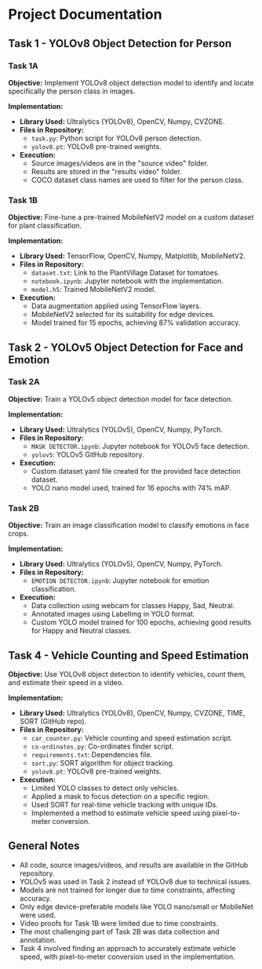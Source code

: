 # Project Documentation

## Task 1 - YOLOv8 Object Detection for Person

### Task 1A
**Objective:** Implement YOLOv8 object detection model to identify and locate specifically the person class in images.

**Implementation:**
- **Library Used:** Ultralytics (YOLOv8), OpenCV, Numpy, CVZONE.
- **Files in Repository:**
  - `task.py`: Python script for YOLOv8 person detection.
  - `yolov8.pt`: YOLOv8 pre-trained weights.
- **Execution:**
  - Source images/videos are in the "source video" folder.
  - Results are stored in the "results video" folder.
  - COCO dataset class names are used to filter for the person class.

### Task 1B
**Objective:** Fine-tune a pre-trained MobileNetV2 model on a custom dataset for plant classification.

**Implementation:**
- **Library Used:** TensorFlow, OpenCV, Numpy, Matplotlib, MobileNetV2.
- **Files in Repository:**
  - `dataset.txt`: Link to the PlantVillage Dataset for tomatoes.
  - `notebook.ipynb`: Jupyter notebook with the implementation.
  - `model.h5`: Trained MobileNetV2 model.
- **Execution:**
  - Data augmentation applied using TensorFlow layers.
  - MobileNetV2 selected for its suitability for edge devices.
  - Model trained for 15 epochs, achieving 87% validation accuracy.

## Task 2 - YOLOv5 Object Detection for Face and Emotion

### Task 2A
**Objective:** Train a YOLOv5 object detection model for face detection.

**Implementation:**
- **Library Used:** Ultralytics (YOLOv5), OpenCV, Numpy, PyTorch.
- **Files in Repository:**
  - `MASK DETECTOR.ipynb`: Jupyter notebook for YOLOv5 face detection.
  - `yolov5`: YOLOv5 GitHub repository.
- **Execution:**
  - Custom dataset.yaml file created for the provided face detection dataset.
  - YOLO nano model used, trained for 16 epochs with 74% mAP.

### Task 2B
**Objective:** Train an image classification model to classify emotions in face crops.

**Implementation:**
- **Library Used:** Ultralytics (YOLOv5), OpenCV, Numpy, PyTorch.
- **Files in Repository:**
  - `EMOTION DETECTOR.ipynb`: Jupyter notebook for emotion classification.
- **Execution:**
  - Data collection using webcam for classes Happy, Sad, Neutral.
  - Annotated images using LabelImg in YOLO format.
  - Custom YOLO model trained for 100 epochs, achieving good results for Happy and Neutral classes.

## Task 4 - Vehicle Counting and Speed Estimation

**Objective:** Use YOLOv8 object detection to identify vehicles, count them, and estimate their speed in a video.

**Implementation:**
- **Library Used:** Ultralytics (YOLOv8), OpenCV, Numpy, CVZONE, TIME, SORT (GitHub repo).
- **Files in Repository:**
  - `car_counter.py`: Vehicle counting and speed estimation script.
  - `co-ordinates.py`: Co-ordinates finder script.
  - `requirements.txt`: Dependencies file.
  - `sort.py`: SORT algorithm for object tracking.
  - `yolov8.pt`: YOLOv8 pre-trained weights.
- **Execution:**
  - Limited YOLO classes to detect only vehicles.
  - Applied a mask to focus detection on a specific region.
  - Used SORT for real-time vehicle tracking with unique IDs.
  - Implemented a method to estimate vehicle speed using pixel-to-meter conversion.

## General Notes

- All code, source images/videos, and results are available in the GitHub repository.
- YOLOv5 was used in Task 2 instead of YOLOv8 due to technical issues.
- Models are not trained for longer due to time constraints, affecting accuracy.
- Only edge device-preferable models like YOLO nano/small or MobileNet were used.
- Video proofs for Task 1B were limited due to time constraints.
- The most challenging part of Task 2B was data collection and annotation.
- Task 4 involved finding an approach to accurately estimate vehicle speed, with pixel-to-meter conversion used in the implementation.

